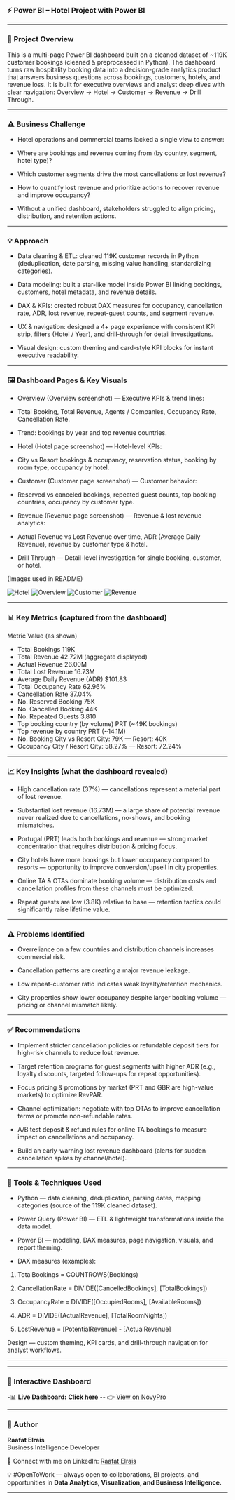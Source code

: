 ### ⚡ Power BI – Hotel Project with Power BI

---

### 📘 Project Overview

This is a multi-page Power BI dashboard built on a cleaned dataset of ~119K customer bookings (cleaned & preprocessed in Python).
The dashboard turns raw hospitality booking data into a decision-grade analytics product that answers business questions across bookings, customers, hotels, and revenue loss. It is built for executive overviews and analyst deep dives with clear navigation: Overview → Hotel → Customer → Revenue → Drill Through.

---

### ⚠️ Business Challenge

- Hotel operations and commercial teams lacked a single view to answer:

- Where are bookings and revenue coming from (by country, segment, hotel type)?

- Which customer segments drive the most cancellations or lost revenue?

- How to quantify lost revenue and prioritize actions to recover revenue and improve occupancy?

- Without a unified dashboard, stakeholders struggled to align pricing, distribution, and retention actions.

---

### 💡 Approach

- Data cleaning & ETL: cleaned 119K customer records in Python (deduplication, date parsing, missing value handling, standardizing categories).

- Data modeling: built a star-like model inside Power BI linking bookings, customers, hotel metadata, and revenue details.

- DAX & KPIs: created robust DAX measures for occupancy, cancellation rate, ADR, lost revenue, repeat-guest counts, and segment revenue.

- UX & navigation: designed a 4+ page experience with consistent KPI strip, filters (Hotel / Year), and drill-through for detail investigations.

- Visual design: custom theming and card-style KPI blocks for instant executive readability.

---

### 🖼️ Dashboard Pages & Key Visuals

- Overview (Overview screenshot) — Executive KPIs & trend lines:

- Total Booking, Total Revenue, Agents / Companies, Occupancy Rate, Cancellation Rate.

- Trend: bookings by year and top revenue countries.

- Hotel (Hotel page screenshot) — Hotel-level KPIs:

- City vs Resort bookings & occupancy, reservation status, booking by room type, occupancy by hotel.

- Customer (Customer page screenshot) — Customer behavior:

- Reserved vs canceled bookings, repeated guest counts, top booking countries, occupancy by customer type.

- Revenue (Revenue page screenshot) — Revenue & lost revenue analytics:

- Actual Revenue vs Lost Revenue over time, ADR (Average Daily Revenue), revenue by customer type & hotel.

- Drill Through — Detail-level investigation for single booking, customer, or hotel.

(Images used in README)

![Hotel](/Image/Hotel_Dashboard.png)
![Overview](/Image/Hotel_Overview.png)
![Customer](/Image/Customer_Overview.png)
![Revenue](/Image/revenue_Overview.png)

---

### 📊 Key Metrics (captured from the dashboard)
 Metric	Value (as shown)
- Total Bookings	119K
- Total Revenue	42.72M (aggregate displayed)
- Actual Revenue	26.00M
- Total Lost Revenue	16.73M
- Average Daily Revenue (ADR)	$101.83
- Total Occupancy Rate	62.96%
- Cancellation Rate	37.04%
- No. Reserved Booking	75K
- No. Cancelled Booking	44K
- No. Repeated Guests	3,810
- Top booking country (by volume)	PRT (~49K bookings)
- Top revenue by country	PRT (~14.1M)
- No. Booking City vs Resort	City: 79K — Resort: 40K
- Occupancy City / Resort	City: 58.27% — Resort: 72.24%

---

### 📈 Key Insights (what the dashboard revealed)

- High cancellation rate (37%) — cancellations represent a material part of lost revenue.

- Substantial lost revenue (16.73M) — a large share of potential revenue never realized due to cancellations, no-shows, and booking mismatches.

- Portugal (PRT) leads both bookings and revenue — strong market concentration that requires distribution & pricing focus.

- City hotels have more bookings but lower occupancy compared to resorts — opportunity to improve conversion/upsell in city properties.

- Online TA & OTAs dominate booking volume — distribution costs and cancellation profiles from these channels must be optimized.

- Repeat guests are low (3.8K) relative to base — retention tactics could significantly raise lifetime value.

---

### ⚠️ Problems Identified

- Overreliance on a few countries and distribution channels increases commercial risk.

- Cancellation patterns are creating a major revenue leakage.

- Low repeat-customer ratio indicates weak loyalty/retention mechanics.

- City properties show lower occupancy despite larger booking volume — pricing or channel mismatch likely.

---

### ✅ Recommendations

- Implement stricter cancellation policies or refundable deposit tiers for high-risk channels to reduce lost revenue.

- Target retention programs for guest segments with higher ADR (e.g., loyalty discounts, targeted follow-ups for repeat opportunities).

- Focus pricing & promotions by market (PRT and GBR are high-value markets) to optimize RevPAR.

- Channel optimization: negotiate with top OTAs to improve cancellation terms or promote non-refundable rates.

- A/B test deposit & refund rules for online TA bookings to measure impact on cancellations and occupancy.

- Build an early-warning lost revenue dashboard (alerts for sudden cancellation spikes by channel/hotel).

---

### 🧰 Tools & Techniques Used

- Python — data cleaning, deduplication, parsing dates, mapping categories (source of the 119K cleaned dataset).

- Power Query (Power BI) — ETL & lightweight transformations inside the data model.

- Power BI — modeling, DAX measures, page navigation, visuals, and report theming.

- DAX measures (examples):

1. TotalBookings = COUNTROWS(Bookings)

2. CancellationRate = DIVIDE([CancelledBookings], [TotalBookings])

3. OccupancyRate = DIVIDE([OccupiedRooms], [AvailableRooms])

4. ADR = DIVIDE([ActualRevenue], [TotalRoomNights])

5. LostRevenue = [PotentialRevenue] - [ActualRevenue]

Design — custom theming, KPI cards, and drill-through navigation for analyst workflows.

---
---

### 🔗 Interactive Dashboard
-📊 **Live Dashboard:** [**Click here**](https://app.powerbi.com/reportEmbed?reportId=b89059e0-536a-4e4d-aba2-b410510312a0&autoAuth=true&ctid=1158e2d5-dc24-41ad-abce-62841076dbde) --
👉 [View on NovyPro](https://project.novypro.com/I9SBJA)

---

### 👤 Author
**Raafat Elrais**  
Business Intelligence Developer  

👤 Connect with me on LinkedIn: [Raafat Elrais](https://www.linkedin.com/in/raafat-elrais/)  

💡 #OpenToWork — always open to collaborations, BI projects, and opportunities in **Data Analytics, Visualization, and Business Intelligence.**

---

